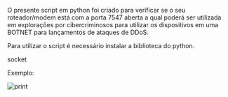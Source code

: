 O presente script em python foi criado para verificar se o seu roteador/modem está com a porta 7547 aberta a qual poderá ser utilizada em explorações por cibercriminosos para utilizar os dispositivos em uma BOTNET para lançamentos de ataques de DDoS. 

Para utilizar o script é necessário instalar a biblioteca do python. 

socket

Exemplo: 

![print](https://github.com/ISH-CTI-ThreatIntel/scanport-7547-CTI/assets/150695365/e8ef27b1-e1d6-4865-8379-b29ce1c9d922)
